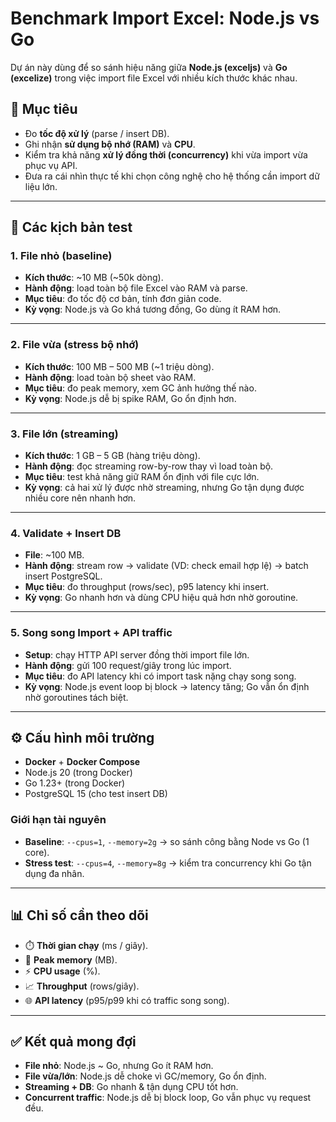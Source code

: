 # Benchmark Import Excel: Node.js vs Go

Dự án này dùng để so sánh hiệu năng giữa **Node.js (exceljs)** và **Go (excelize)** trong việc import file Excel với nhiều kích thước khác nhau.  

## 🎯 Mục tiêu
- Đo **tốc độ xử lý** (parse / insert DB).  
- Ghi nhận **sử dụng bộ nhớ (RAM)** và **CPU**.  
- Kiểm tra khả năng **xử lý đồng thời (concurrency)** khi vừa import vừa phục vụ API.  
- Đưa ra cái nhìn thực tế khi chọn công nghệ cho hệ thống cần import dữ liệu lớn.

---

## 🚀 Các kịch bản test

### 1. File nhỏ (baseline)
- **Kích thước**: ~10 MB (~50k dòng).  
- **Hành động**: load toàn bộ file Excel vào RAM và parse.  
- **Mục tiêu**: đo tốc độ cơ bản, tính đơn giản code.  
- **Kỳ vọng**: Node.js và Go khá tương đồng, Go dùng ít RAM hơn.

---

### 2. File vừa (stress bộ nhớ)
- **Kích thước**: 100 MB – 500 MB (~1 triệu dòng).  
- **Hành động**: load toàn bộ sheet vào RAM.  
- **Mục tiêu**: đo peak memory, xem GC ảnh hưởng thế nào.  
- **Kỳ vọng**: Node.js dễ bị spike RAM, Go ổn định hơn.

---

### 3. File lớn (streaming)
- **Kích thước**: 1 GB – 5 GB (hàng triệu dòng).  
- **Hành động**: đọc streaming row-by-row thay vì load toàn bộ.  
- **Mục tiêu**: test khả năng giữ RAM ổn định với file cực lớn.  
- **Kỳ vọng**: cả hai xử lý được nhờ streaming, nhưng Go tận dụng được nhiều core nên nhanh hơn.

---

### 4. Validate + Insert DB
- **File**: ~100 MB.  
- **Hành động**: stream row → validate (VD: check email hợp lệ) → batch insert PostgreSQL.  
- **Mục tiêu**: đo throughput (rows/sec), p95 latency khi insert.  
- **Kỳ vọng**: Go nhanh hơn và dùng CPU hiệu quả hơn nhờ goroutine.

---

### 5. Song song Import + API traffic
- **Setup**: chạy HTTP API server đồng thời import file lớn.  
- **Hành động**: gửi 100 request/giây trong lúc import.  
- **Mục tiêu**: đo API latency khi có import task nặng chạy song song.  
- **Kỳ vọng**: Node.js event loop bị block → latency tăng; Go vẫn ổn định nhờ goroutines tách biệt.

---

## ⚙️ Cấu hình môi trường

- **Docker** + **Docker Compose**  
- Node.js 20 (trong Docker)  
- Go 1.23+ (trong Docker)  
- PostgreSQL 15 (cho test insert DB)  

### Giới hạn tài nguyên
- **Baseline**: `--cpus=1`, `--memory=2g` → so sánh công bằng Node vs Go (1 core).  
- **Stress test**: `--cpus=4`, `--memory=8g` → kiểm tra concurrency khi Go tận dụng đa nhân.

---

## 📊 Chỉ số cần theo dõi
- ⏱️ **Thời gian chạy** (ms / giây).  
- 💾 **Peak memory** (MB).  
- ⚡ **CPU usage** (%).  
- 📈 **Throughput** (rows/giây).  
- 🌐 **API latency** (p95/p99 khi có traffic song song).  

---

## ✅ Kết quả mong đợi
- **File nhỏ**: Node.js ~ Go, nhưng Go ít RAM hơn.  
- **File vừa/lớn**: Node.js dễ choke vì GC/memory, Go ổn định.  
- **Streaming + DB**: Go nhanh & tận dụng CPU tốt hơn.  
- **Concurrent traffic**: Node.js dễ bị block loop, Go vẫn phục vụ request đều.  
